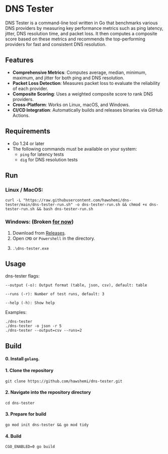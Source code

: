 # DNS Tester

DNS Tester is a command-line tool written in Go that benchmarks various DNS providers by measuring key performance metrics such as ping latency, jitter, DNS resolution time, and packet loss. It then computes a composite score based on these metrics and recommends the top-performing providers for fast and consistent DNS resolution.

## Features

- **Comprehensive Metrics**: Computes average, median, minimum, maximum, and jitter for both ping and DNS resolution.
- **Packet Loss Detection**: Measures packet loss to evaluate the reliability of each provider.
- **Composite Scoring**: Uses a weighted composite score to rank DNS providers.
- **Cross-Platform**: Works on Linux, macOS, and Windows.
- **CI/CD Integration**: Automatically builds and releases binaries via GitHub Actions.

## Requirements

- Go 1.24 or later
- The following commands must be available on your system:
  - `ping` for latency tests
  - `dig` for DNS resolution tests

## Run

### Linux / MacOS:

    curl -L "https://raw.githubusercontent.com/hawshemi/dns-tester/main/dns-tester-run.sh" -o dns-tester-run.sh && chmod +x dns-tester-run.sh && bash dns-tester-run.sh

### Windows: (Broken [for now](https://github.com/hawshemi/dns-tester/issues/4))

1. Download from [Releases](https://github.com/hawshemi/dns-tester/releases/latest).
2. Open `CMD` or `Powershell` in the directory.
3.
    ```
    .\dns-tester.exe
    ```

    
## Usage

dns-tester flags:

`--output (-o): Output format (table, json, csv), default: table`

`--runs (-r): Number of test runs, default: 3`

`--help (-h): Show help`

Examples:

```
./dns-tester
./dns-tester -o json -r 5
./dns-tester --output=csv --runs=2
```

## Build

#### 0. Install `golang`.

#### 1. Clone the repository
```
git clone https://github.com/hawshemi/dns-tester.git 
```

#### 2. Navigate into the repository directory
```
cd dns-tester
```

#### 3. Prepare for build
```
go mod init dns-tester && go mod tidy
```
#### 4. Build
```
CGO_ENABLED=0 go build
```
